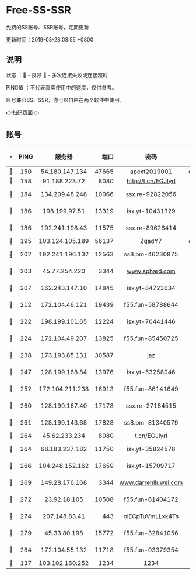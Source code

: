 # Free-SS-SSR

免费的SS账号、SSR账号，定期更新

更新时间：2019-03-28 03:55 +0800

## 说明

状态     ：🙂 - 良好 🙁 - 多次连接失败或连接超时

PING值   ：不代表真实使用中的速度，仅供参考。

账号兼容SS、SSR，你可以自由在两个软件中使用。

👉[扫码页面](https://liesauer.github.io/Free-SS-SSR/)👈

## 账号

|-|PING|服务器|端口|密码|加密方式|区域|
|:----:|:----:|:-----:|-----:|:----:|:----:|:----:|
|🙂|150|54.180.147.134|47665|apext2019001|chacha20|KR|
|🙂|158|91.188.223.72|8080|http://t.cn/EGJIyrl|rc4-md5|RU|
|🙂|184|134.209.48.248|10066|ssx.re-92822056|aes-256-cfb|US|
|🙂|186|198.199.97.51|13319|isx.yt-10431329|aes-256-cfb|US|
|🙂|186|192.241.198.43|11575|ssx.re-89626414|aes-256-cfb|US|
|🙂|195|103.124.105.189|56137|ZqadY7|chacha20|US|
|🙂|202|192.241.196.132|12563|ss8.pm-46230875|aes-256-cfb|US|
|🙂|203|45.77.254.220|3344|www.sphard.com|aes-256-cfb|SG|
|🙂|207|162.243.147.10|14845|isx.yt-84723634|aes-256-cfb|US|
|🙂|212|172.104.46.121|19439|f55.fun-58788644|aes-256-cfb|SG|
|🙂|222|198.199.101.65|12224|isx.yt-70441446|aes-256-cfb|US|
|🙂|224|172.104.49.207|13825|f55.fun-85450725|aes-256-cfb|SG|
|🙂|238|173.193.85.131|30587|jaz|aes-256-cfb|US|
|🙂|247|128.199.168.84|13976|isx.yt-53258046|aes-256-cfb|SG|
|🙂|252|172.104.211.238|16913|f55.fun-86141649|aes-256-cfb|US|
|🙂|260|128.199.167.40|17178|ssx.re-27184515|aes-256-cfb|SG|
|🙂|261|128.199.143.68|17828|ss8.pm-81340579|aes-256-cfb|SG|
|🙂|264|45.62.233.234|8080|t.cn/EGJIyrl|rc4-md5|CA|
|🙂|264|68.183.237.182|11750|isx.yt-35824578|aes-256-cfb|SG|
|🙂|266|104.248.152.162|17659|isx.yt-15709717|aes-256-cfb|SG|
|🙂|269|149.28.176.168|3344|www.darrenliuwei.com|aes-256-cfb|AU|
|🙂|272|23.92.18.105|10508|f55.fun-61404172|aes-256-cfb|US|
|🙂|274|207.148.83.41|443|oiECpTuVmLLxk4Ts|aes-256-cfb|AU|
|🙂|279|45.33.80.198|15772|f55.fun-32841056|aes-256-cfb|US|
|🙂|284|172.104.55.132|11718|f55.fun-03379354|aes-256-cfb|SG|
|🙁|137|103.102.160.252|1234|1234|rc4-md5|JP|
